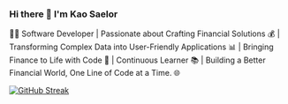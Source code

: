 ### Hi there 👋 I'm Kao Saelor

👨‍💻 Software Developer | Passionate about Crafting Financial Solutions 💰 | Transforming Complex Data into User-Friendly Applications 📊 | Bringing Finance to Life with Code 🚀 | Continuous Learner 📚 | Building a Better Financial World, One Line of Code at a Time. 🌐

[![GitHub Streak](https://streak-stats.demolab.com/?user=CodingKao)](https://git.io/streak-stats)
